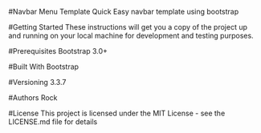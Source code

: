 #Navbar Menu Template
Quick Easy navbar template using bootstrap

#Getting Started
These instructions will get you a copy of the project up and running on your local machine for development and testing purposes. 

#Prerequisites
Bootstrap 3.0+

#Built With
Bootstrap

#Versioning
3.3.7

#Authors
Rock

#License
This project is licensed under the MIT License - see the LICENSE.md file for details
